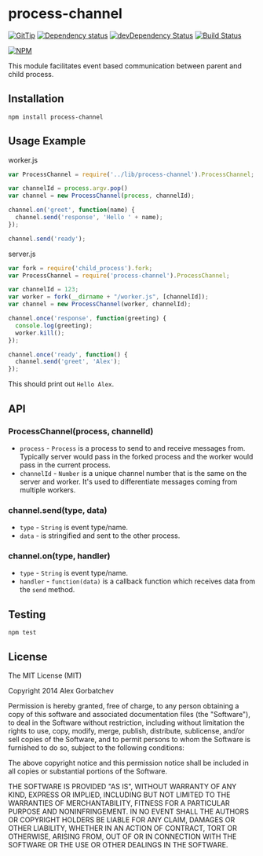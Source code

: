 # process-channel

[![GitTip](http://img.shields.io/gittip/alexgorbatchev.svg?style=flat)](https://www.gittip.com/alexgorbatchev/)
[![Dependency status](http://img.shields.io/david/alexgorbatchev/process-channel.svg?style=flat)](https://david-dm.org/alexgorbatchev/process-channel)
[![devDependency Status](http://img.shields.io/david/dev/alexgorbatchev/process-channel.svg?style=flat)](https://david-dm.org/alexgorbatchev/process-channel#info=devDependencies)
[![Build Status](http://img.shields.io/travis/alexgorbatchev/process-channel.svg?style=flat&branch=master)](https://travis-ci.org/alexgorbatchev/process-channel)

[![NPM](https://nodei.co/npm/process-channel.svg?style=flat)](https://npmjs.org/package/process-channel)

This module facilitates event based communication between parent and child process.

## Installation

    npm install process-channel

## Usage Example

worker.js

```javascript
var ProcessChannel = require('../lib/process-channel').ProcessChannel;

var channelId = process.argv.pop()
var channel = new ProcessChannel(process, channelId);

channel.on('greet', function(name) {
  channel.send('response', 'Hello ' + name);
});

channel.send('ready');
```

server.js

```javascript
var fork = require('child_process').fork;
var ProcessChannel = require('process-channel').ProcessChannel;

var channelId = 123;
var worker = fork(__dirname + "/worker.js", [channelId]);
var channel = new ProcessChannel(worker, channelId);

channel.once('response', function(greeting) {
  console.log(greeting);
  worker.kill();
});

channel.once('ready', function() {
  channel.send('greet', 'Alex');
});
```

This should print out `Hello Alex`.

## API

### ProcessChannel(process, channelId)

* `process` - `Process` is a process to send to and receive messages from. Typically server would pass in the forked process and the worker would pass in the current process.
* `channelId` - `Number` is a unique channel number that is the same on the server and worker. It's used to differentiate messages coming from multiple workers.

### channel.send(type, data)

* `type` - `String` is event type/name.
* `data` - is stringified and sent to the other process.

### channel.on(type, handler)

* `type` - `String` is event type/name.
* `handler` - `function(data)` is a callback function which receives data from the `send` method.

## Testing

    npm test

## License

The MIT License (MIT)

Copyright 2014 Alex Gorbatchev

Permission is hereby granted, free of charge, to any person obtaining a copy
of this software and associated documentation files (the "Software"), to deal
in the Software without restriction, including without limitation the rights
to use, copy, modify, merge, publish, distribute, sublicense, and/or sell
copies of the Software, and to permit persons to whom the Software is
furnished to do so, subject to the following conditions:

The above copyright notice and this permission notice shall be included in
all copies or substantial portions of the Software.

THE SOFTWARE IS PROVIDED "AS IS", WITHOUT WARRANTY OF ANY KIND, EXPRESS OR
IMPLIED, INCLUDING BUT NOT LIMITED TO THE WARRANTIES OF MERCHANTABILITY,
FITNESS FOR A PARTICULAR PURPOSE AND NONINFRINGEMENT. IN NO EVENT SHALL THE
AUTHORS OR COPYRIGHT HOLDERS BE LIABLE FOR ANY CLAIM, DAMAGES OR OTHER
LIABILITY, WHETHER IN AN ACTION OF CONTRACT, TORT OR OTHERWISE, ARISING FROM,
OUT OF OR IN CONNECTION WITH THE SOFTWARE OR THE USE OR OTHER DEALINGS IN
THE SOFTWARE.
